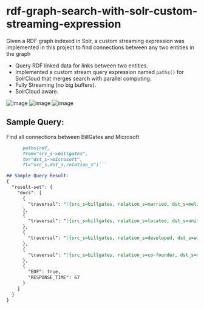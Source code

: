 # rdf-graph-search-with-solr-custom-streaming-expression
Given a RDF graph indexed in Solr, a custom streaming expression was implemented in this project to find connections between any two entities in the graph

- Query RDF linked data for links between two entities.
- Implemented a custom stream query expression named `paths()` for SolrCloud that merges search with parallel computing.
- Fully Streaming (no big buffers).
- SolrCloud aware.

![image](https://user-images.githubusercontent.com/22542670/32425782-9b96cc6a-c2db-11e7-986b-1cea68ca6548.png)
![image](https://user-images.githubusercontent.com/22542670/32426077-af99e984-c2dd-11e7-953f-b85d5e368061.png)
![image](https://user-images.githubusercontent.com/22542670/32426110-f591ac7e-c2dd-11e7-886f-f2a2d4b2ceee.png)

## Sample Query: 
Find all connections between BillGates and Microsoft

```markdown
      paths(rdf, 
      from="src_s->billgates",
      to="dst_s->microsoft",
      fl="src_s,dst_s,relation_s")```

## Sample Query Result:
{
  "result-set": {
    "docs": [
      {
        "traversal": "[{src_s=billgates, relation_s=married, dst_s=melindagates}, {src_s=melindagates, relation_s=director, dst_s=microsoft}]"
      },
      {
        "traversal": "[{src_s=billgates, relation_s=located, dst_s=united_states}, {src_s=united_states, relation_s=organization, dst_s=microsoft}]"
      },
      {
        "traversal": "[{src_s=billgates, relation_s=developed, dst_s=windows}, {src_s=windows, relation_s=product, dst_s=microsoft}]"
      },
      {
        "traversal": "[{src_s=billgates, relation_s=co-founder, dst_s=microsoft}]"
      },
      {
        "EOF": true,
        "RESPONSE_TIME": 67
      }
    ]
  }
}
      
